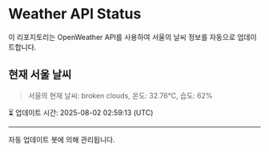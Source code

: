 
# Weather API Status

이 리포지토리는 OpenWeather API를 사용하여 서울의 날씨 정보를 자동으로 업데이트합니다.

## 현재 서울 날씨
> 서울의 현재 날씨: broken clouds, 온도: 32.76°C, 습도: 62%

⏳ 업데이트 시간: 2025-08-02 02:59:13 (UTC)

---
자동 업데이트 봇에 의해 관리됩니다.
